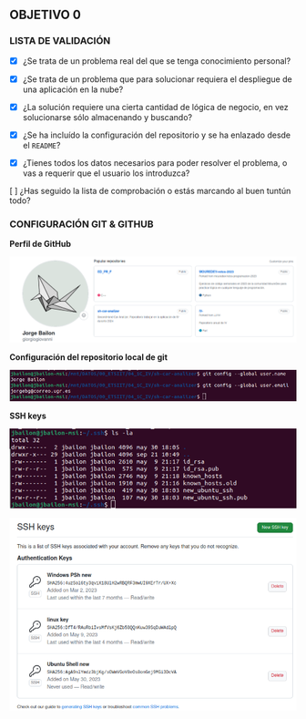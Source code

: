## OBJETIVO 0 

### LISTA DE VALIDACIÓN

* [x] ¿Se trata de un problema real del que se tenga conocimiento personal?
* [X] ¿Se trata de un problema que para solucionar requiera el despliegue
    de una aplicación en la nube?

* [X] ¿La solución requiere una cierta cantidad de lógica de negocio, en vez
    solucionarse sólo almacenando y buscando?
* [X] ¿Se ha incluído la configuración del repositorio y se ha enlazado desde el
`README`?
* [X] ¿Tienes todos los datos necesarios para poder resolver el problema, o vas
a requerir que el usuario los introduzca?

[ ] ¿Has seguido la lista de comprobación o estás marcando al buen tuntún
todo?


### CONFIGURACIÓN GIT & GITHUB

__Perfil de GitHub__

![perfil de github](/doc/img/0_gihub-profile.png)

__Configuración del repositorio local de git__

![git-config](/doc/img/0_git-config.png)

__SSH keys__

![ssh locales](/doc/img/0_sshkeys-locales.png)

![ssh github](/doc/img/0_sshkeys-github.png)

